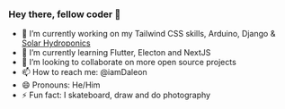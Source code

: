 ### Hey there, fellow coder 👋

- 🔭 I’m currently working on my Tailwind CSS skills, Arduino, Django & [Solar Hydroponics]('https://github.com/IamDaleon/SolarHydroPonics')
- 🌱 I’m currently learning Flutter, Electon and NextJS
- 👯 I’m looking to collaborate on more open source projects
- 📫 How to reach me: @iamDaleon
- 😄 Pronouns: He/Him
- ⚡ Fun fact: I skateboard, draw and do photography
